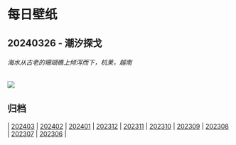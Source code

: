# 每日壁纸

## 20240326 - 潮汐探戈

###### 海水从古老的珊瑚礁上倾泻而下，杭莱，越南

![](https://www.bing.com/th?id=OHR.HangRaiVietnam_ZH-CN1601428109_UHD.jpg)

## 归档

| [202403](/202403/README.md)
| [202402](/202402/README.md)
| [202401](/202401/README.md)
| [202312](/202312/README.md)
| [202311](/202311/README.md)
| [202310](/202310/README.md)
| [202309](/202309/README.md)
| [202308](/202308/README.md)
| [202307](/202307/README.md)
| [202306](/202306/README.md)
|